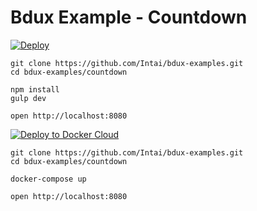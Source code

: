 # Bdux Example - Countdown

[![Deploy](https://www.herokucdn.com/deploy/button.svg)](https://heroku.com/deploy?template=https://github.com/Intai/bdux-examples/tree/countdown)

```
git clone https://github.com/Intai/bdux-examples.git
cd bdux-examples/countdown

npm install
gulp dev

open http://localhost:8080
```

[![Deploy to Docker Cloud](https://files.cloud.docker.com/images/deploy-to-dockercloud.svg)](https://cloud.docker.com/stack/wizard?name=bdux-example-countdown&stackfile=web%3A%0A%20%20image%3A%20intai%2Fbdux-example-countdown%0A%20%20ports%3A%0A%20%20%20%20-%20"80%3A8080"%0A)

```
git clone https://github.com/Intai/bdux-examples.git
cd bdux-examples/countdown

docker-compose up

open http://localhost:8080
```
